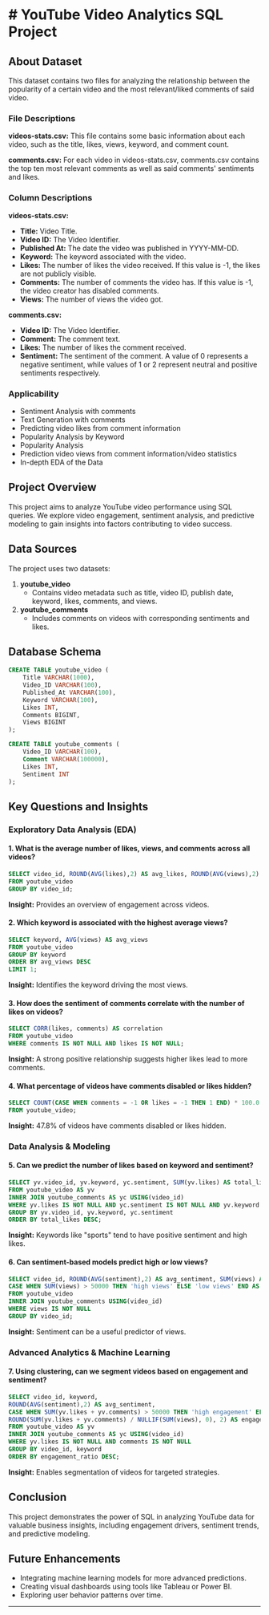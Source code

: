 # # YouTube Video Analytics SQL Project

## About Dataset
This dataset contains two files for analyzing the relationship between the popularity of a certain video and the most relevant/liked comments of said video.

### File Descriptions
**videos-stats.csv:**
This file contains some basic information about each video, such as the title, likes, views, keyword, and comment count.

**comments.csv:**
For each video in videos-stats.csv, comments.csv contains the top ten most relevant comments as well as said comments' sentiments and likes.

### Column Descriptions
**videos-stats.csv:**

- **Title:** Video Title.
- **Video ID:** The Video Identifier.
- **Published At:** The date the video was published in YYYY-MM-DD.
- **Keyword:** The keyword associated with the video.
- **Likes:** The number of likes the video received. If this value is -1, the likes are not publicly visible.
- **Comments:** The number of comments the video has. If this value is -1, the video creator has disabled comments.
- **Views:** The number of views the video got.

**comments.csv:**

- **Video ID:** The Video Identifier.
- **Comment:** The comment text.
- **Likes:** The number of likes the comment received.
- **Sentiment:** The sentiment of the comment. A value of 0 represents a negative sentiment, while values of 1 or 2 represent neutral and positive sentiments respectively.

### Applicability
- Sentiment Analysis with comments
- Text Generation with comments
- Predicting video likes from comment information
- Popularity Analysis by Keyword
- Popularity Analysis
- Prediction video views from comment information/video statistics
- In-depth EDA of the Data

## Project Overview
This project aims to analyze YouTube video performance using SQL queries. We explore video engagement, sentiment analysis, and predictive modeling to gain insights into factors contributing to video success.

## Data Sources
The project uses two datasets:
1. **youtube_video**
    - Contains video metadata such as title, video ID, publish date, keyword, likes, comments, and views.
2. **youtube_comments**
    - Includes comments on videos with corresponding sentiments and likes.

## Database Schema
```sql
CREATE TABLE youtube_video (
    Title VARCHAR(1000),
    Video_ID VARCHAR(100),
    Published_At VARCHAR(100),
    Keyword VARCHAR(100),
    Likes INT,
    Comments BIGINT,
    Views BIGINT
);

CREATE TABLE youtube_comments (
    Video_ID VARCHAR(100),
    Comment VARCHAR(100000),
    Likes INT,
    Sentiment INT
);
```

## Key Questions and Insights

### Exploratory Data Analysis (EDA)

#### 1. What is the average number of likes, views, and comments across all videos?
```sql
SELECT video_id, ROUND(AVG(likes),2) AS avg_likes, ROUND(AVG(views),2) AS avg_views, ROUND(AVG(comments),2) AS avg_comments
FROM youtube_video
GROUP BY video_id;
```
**Insight:** Provides an overview of engagement across videos.

#### 2. Which keyword is associated with the highest average views?
```sql
SELECT keyword, AVG(views) AS avg_views
FROM youtube_video
GROUP BY keyword
ORDER BY avg_views DESC
LIMIT 1;
```
**Insight:** Identifies the keyword driving the most views.

#### 3. How does the sentiment of comments correlate with the number of likes on videos?
```sql
SELECT CORR(likes, comments) AS correlation
FROM youtube_video
WHERE comments IS NOT NULL AND likes IS NOT NULL;
```
**Insight:** A strong positive relationship suggests higher likes lead to more comments.

#### 4. What percentage of videos have comments disabled or likes hidden?
```sql
SELECT COUNT(CASE WHEN comments = -1 OR likes = -1 THEN 1 END) * 100.0 / COUNT(video_id) AS video_percentage
FROM youtube_video;
```
**Insight:** 47.8% of videos have comments disabled or likes hidden.

### Data Analysis & Modeling

#### 5. Can we predict the number of likes based on keyword and sentiment?
```sql
SELECT yv.video_id, yv.keyword, yc.sentiment, SUM(yv.likes) AS total_likes
FROM youtube_video AS yv
INNER JOIN youtube_comments AS yc USING(video_id)
WHERE yv.likes IS NOT NULL AND yc.sentiment IS NOT NULL AND yv.keyword IS NOT NULL
GROUP BY yv.video_id, yv.keyword, yc.sentiment
ORDER BY total_likes DESC;
```
**Insight:** Keywords like "sports" tend to have positive sentiment and high likes.

#### 6. Can sentiment-based models predict high or low views?
```sql
SELECT video_id, ROUND(AVG(sentiment),2) AS avg_sentiment, SUM(views) AS total_views,
CASE WHEN SUM(views) > 50000 THEN 'high views' ELSE 'low views' END AS view_threshold
FROM youtube_video
INNER JOIN youtube_comments USING(video_id)
WHERE views IS NOT NULL
GROUP BY video_id;
```
**Insight:** Sentiment can be a useful predictor of views.

### Advanced Analytics & Machine Learning

#### 7. Using clustering, can we segment videos based on engagement and sentiment?
```sql
SELECT video_id, keyword,
ROUND(AVG(sentiment),2) AS avg_sentiment,
CASE WHEN SUM(yv.likes + yv.comments) > 50000 THEN 'high engagement' ELSE 'low engagement' END AS engagement_diff,
ROUND(SUM(yv.likes + yv.comments) / NULLIF(SUM(views), 0), 2) AS engagement_ratio
FROM youtube_video AS yv
INNER JOIN youtube_comments AS yc USING(video_id)
WHERE yv.likes IS NOT NULL AND comments IS NOT NULL
GROUP BY video_id, keyword
ORDER BY engagement_ratio DESC;
```
**Insight:** Enables segmentation of videos for targeted strategies.

## Conclusion
This project demonstrates the power of SQL in analyzing YouTube data for valuable business insights, including engagement drivers, sentiment trends, and predictive modeling.

## Future Enhancements
- Integrating machine learning models for more advanced predictions.
- Creating visual dashboards using tools like Tableau or Power BI.
- Exploring user behavior patterns over time.

---





